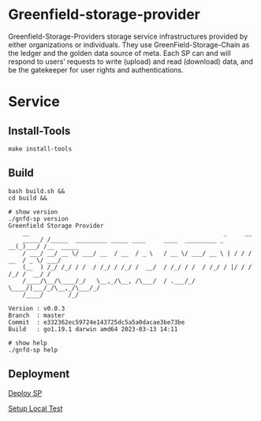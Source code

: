 # Greenfield-storage-provider

Greenfield-Storage-Providers storage service infrastructures provided by either organizations or individuals. They use GreenField-Storage-Chain as the ledger and the golden data source of meta. Each SP can and will respond to users’ requests to write (upload) and read (download) data, and be the gatekeeper for user rights and authentications.

# Service
## Install-Tools
```shell
make install-tools
```
## Build
```shell
bash build.sh &&
cd build &&

# show version
./gnfd-sp version
Greenfield Storage Provider
    __                                                       _     __
    _____/ /_____  _________ _____ ____     ____  _________ _   __(_)___/ /__  _____
    / ___/ __/ __ \/ ___/ __  / __  / _ \   / __ \/ ___/ __ \ | / / / __  / _ \/ ___/
    (__  ) /_/ /_/ / /  / /_/ / /_/ /  __/  / /_/ / /  / /_/ / |/ / / /_/ /  __/ /
    /____/\__/\____/_/   \__,_/\__, /\___/  / .___/_/   \____/|___/_/\__,_/\___/_/
    /____/       /_/

Version : v0.0.3
Branch  : master
Commit  : e332362ec59724e143725dc5a5a0dacae3be73be
Build   : go1.19.1 darwin amd64 2023-03-13 14:11

# show help
./gnfd-sp help
```

## Deployment
[Deploy SP](docs/tutorial/01-deployment.md)

[Setup Local Test](docs/tutorial/03-localup.md)
